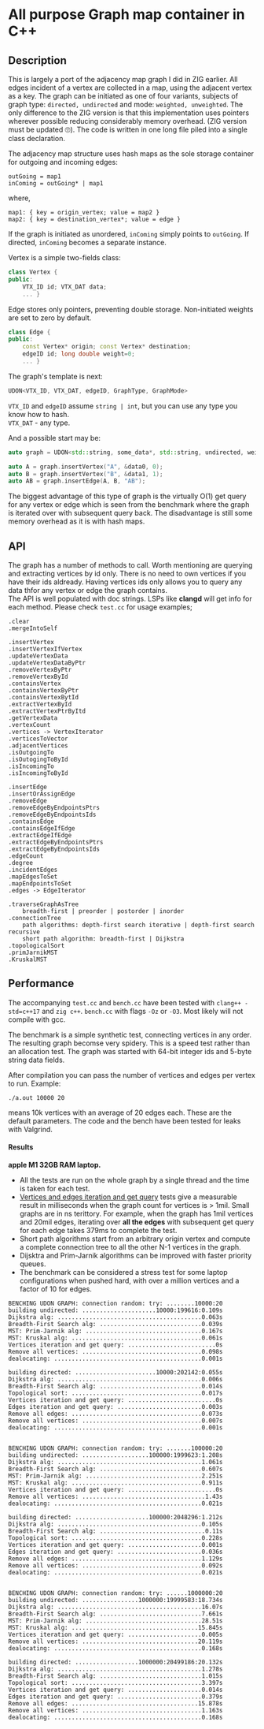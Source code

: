 # All purpose Graph map container in C++

## Description

This is largely a port of the adjacency map graph I did in ZIG earlier. 
All edges incident of a vertex are collected in a map,
using the adjacent vertex as a key. The graph can be initiated as one of four variants, 
subjects of graph type: `directed, undirected` and mode: `weighted, unweighted`. 
The only difference to the ZIG version is that this implementation uses pointers wherever possible 
reducing considerably memory overhead. (ZIG version must be updated 🙄). 
The code is written in one long file piled into a single class declaration.

The adjacency map structure uses hash maps as the sole storage container for outgoing and incoming edges:

`outGoing = map1`\
`inComing = outGoing* | map1`

where,

`map1: { key = origin_vertex; value = map2 }`\
`map2: { key = destination_vertex*; value = edge }`

If the graph is initiated as unordered, `inComing` simply points to `outGoing`. 
If directed, `inComing` becomes a separate instance.

Vertex is a simple two-fields class:
```c++
class Vertex { 
public:
    VTX_ID id; VTX_DAT data; 
    ... }
```
Edge stores only pointers, preventing double storage. Non-initiated weights are set to zero by default.
```c++
class Edge { 
public:
    const Vertex* origin; const Vertex* destination;
    edgeID id; long double weight=0; 
    ... }
```
The graph's template is next:
```c++
UDON<VTX_ID, VTX_DAT, edgeID, GraphType, GraphMode>
```
`VTX_ID` and `edgeID` assume `string | int`, but you can use any type you know how to hash.\
`VTX_DAT` - any type.

And a possible start may be:

```c++
auto graph = UDON<std::string, some_data*, std::string, undirected, weighted>();

auto A = graph.insertVertex("A", &data0, 0);
auto B = graph.insertVertex("B", &data1, 1);
auto AB = graph.insertEdge(A, B, "AB");
```
The biggest advantage of this type of graph is the virtually O(1) get query for any vertex or edge which is seen from the benchmark where the graph is iterated over with subsequent query back. The disadvantage is still some memory overhead as it is with hash maps.

## API
The graph has a number of methods to call. Worth mentioning are querying and extracting vertices by id only. There is no need to own vertices if you have their ids aldready. Having vertices ids only allows you to query any data thfor any vertex or edge the graph contains.\
The API is well populated with doc strings. LSPs like **clangd** will get info for each method. Please check `test.cc` for usage examples;
```
.clear
.mergeIntoSelf

.insertVertex
.insertVertexIfVertex
.updateVertexData
.updateVertexDataByPtr
.removeVertexByPtr
.removeVertexById
.containsVertex
.containsVertexByPtr
.containsVertexBytId
.extractVertexById
.extractVertexPtrByItd
.getVertexData
.vertexCount
.vertices -> VertexIterator
.verticesToVector
.adjacentVertices
.isOutgoingTo
.isOutogingToById
.isIncomingTo
.isIncomingToById

.insertEdge
.insertOrAssignEdge
.removeEdge
.removeEdgeByEndpointsPtrs
.removeEdgeByEndpointsIds
.containsEdge
.containsEdgeIfEdge
.extractEdgeIfEdge
.extractEdgeByEndpointsPtrs
.extractEdgeByEndpointsIds
.edgeCount
.degree
.incidentEdges
.mapEdgesToSet
.mapEndpointsToSet
.edges -> EdgeIterator

.traverseGraphAsTree
    breadth-first | preorder | postorder | inorder
.connectionTree
    path algorithms: depth-first search iterative | depth-first search recursive
    short path algorithm: breadth-first | Dijkstra
.topologicalSort
.primJarnikMST
.KruskalMST
```

## Performance
The accompanying `test.cc` and `bench.cc` have been tested with `clang++ -std=c++17` and `zig c++`.
`bench.cc` with flags `-Oz` or `-O3`. Most likely will not compile with gcc.

The benchmark is a simple synthetic test, connecting vertices in any order.
The resulting graph becomse very spidery. This is a speed test rather than an allocation test. 
The graph was started with 64-bit integer ids and 5-byte string data fields.

After compilation you can pass the number of vertices and edges per vertex to run. Example:
```
./a.out 10000 20
```
means 10k vertices with an average of 20 edges each. These are the default parameters.
The code and the bench have been tested for leaks with Valgrind.

#### Results
**apple M1 32GB RAM laptop.**

- All the tests are run on the whole graph by a single thread and the time is taken for each test.
- <u>Vertices and edges iteration and get query</u> tests give a measurable result in milliseconds when the graph count for vertices is > 1mil. 
Small graphs are in ns terittory. For example, when the graph has 1mil vertices and 20mil edges, 
iterating over **all the edges** with subsequent get query for each edge takes 379ms to complete the test.
- Short path algorithms start from an arbitrary origin vertex and compute a complete connection tree to all the other N-1 vertices in the graph.
- Dijsktra and Prim-Jarnik algorithms can be improved with faster priority queues.
- The benchmark can be considered a stress test for some laptop configurations when pushed hard, with over a million vertices and a factor of 10 for edges.  

```
BENCHING UDON GRAPH: connection random: try: ........10000:20
building undirected: .....................10000:199616:0.109s
Dijkstra alg: .........................................0.063s
Breadth-First Search alg: .............................0.039s
MST: Prim-Jarnik alg: .................................0.167s
MST: Kruskal alg: .....................................0.061s
Vertices iteration and get query: .........................0s
Remove all vertices: ..................................0.098s
dealocating: ..........................................0.001s

building directed: .......................10000:202142:0.055s
Dijkstra alg: .........................................0.006s
Breadth-First Search alg: .............................0.014s
Topological sort: .....................................0.017s
Vertices iteration and get query: .........................0s
Edges iteration and get query: ........................0.003s
Remove all edges: .....................................0.073s
Remove all vertices: ..................................0.007s
dealocating: ..........................................0.001s


BENCHING UDON GRAPH: connection random: try: .......100000:20
building undirected: ...................100000:1999623:1.208s
Dijkstra alg: .........................................1.061s
Breadth-First Search alg: .............................0.607s
MST: Prim-Jarnik alg: .................................2.251s
MST: Kruskal alg: .....................................0.911s
Vertices iteration and get query: .........................0s
Remove all vertices: ...................................1.43s
dealocating: ..........................................0.021s

building directed: .....................100000:2048296:1.212s
Dijkstra alg: .........................................0.105s
Breadth-First Search alg: ..............................0.11s
Topological sort: .....................................0.228s
Vertices iteration and get query: .....................0.001s
Edges iteration and get query: ........................0.036s
Remove all edges: .....................................1.129s
Remove all vertices: ..................................0.092s
dealocating: ..........................................0.021s


BENCHING UDON GRAPH: connection random: try: ......1000000:20
building undirected: ................1000000:19999583:18.734s
Dijkstra alg: .........................................16.07s
Breadth-First Search alg: .............................7.661s
MST: Prim-Jarnik alg: .................................28.51s
MST: Kruskal alg: ....................................15.845s
Vertices iteration and get query: .....................0.005s
Remove all vertices: .................................20.119s
dealocating: ..........................................0.168s

building directed: ..................1000000:20499186:20.132s
Dijkstra alg: .........................................1.278s
Breadth-First Search alg: .............................1.015s
Topological sort: .....................................3.397s
Vertices iteration and get query: .....................0.014s
Edges iteration and get query: ........................0.379s
Remove all edges: ....................................15.878s
Remove all vertices: ..................................1.163s
dealocating: ..........................................0.168s
```
